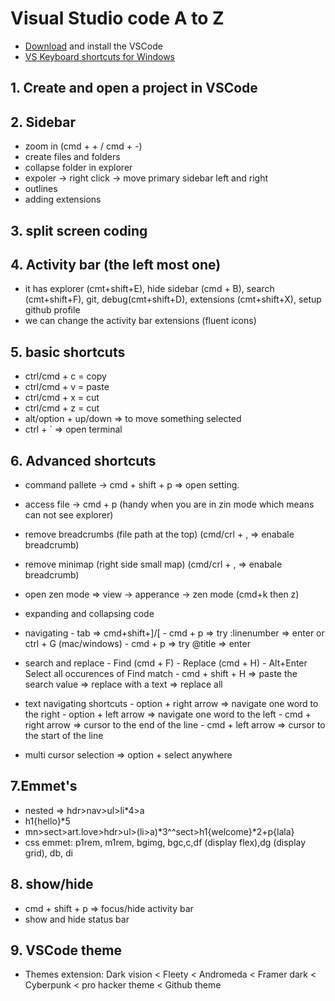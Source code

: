 # Visual Studio code A to Z

- [Download](https://code.visualstudio.com/download) and install the VSCode
- [VS Keyboard shortcuts for Windows](https://code.visualstudio.com/shortcuts/keyboard-shortcuts-windows.pdf)

## 1. Create and open a project in VSCode

## 2. Sidebar

- zoom in (cmd + + / cmd + -)
- create files and folders
- collapse folder in explorer
- expoler -> right click -> move primary sidebar left and right
- outlines
- adding extensions

## 3. split screen coding

## 4. Activity bar (the left most one)

- it has explorer (cmt+shift+E), hide sidebar (cmd + B), search (cmt+shift+F), git, debug(cmt+shift+D), extensions (cmt+shift+X), setup github profile
- we can change the activity bar extensions (fluent icons)

## 5. basic shortcuts

- ctrl/cmd + c = copy
- ctrl/cmd + v = paste
- ctrl/cmd + x = cut
- ctrl/cmd + z = cut
- alt/option + up/down => to move something selected
- ctrl + ` => open terminal

## 6. Advanced shortcuts

- command pallete -> cmd + shift + p => open setting.
- access file -> cmd + p (handy when you are in zin mode which means can not see explorer)
- remove breadcrumbs (file path at the top) (cmd/crl + , => enabale breadcrumb)
- remove minimap (right side small map) (cmd/crl + , => enabale breadcrumb)
- open zen mode => view -> apperance -> zen mode (cmd+k then z)
- expanding and collapsing code

- navigating
      - tab => cmd+shift+]/[
      - cmd + p => try :linenumber => enter or ctrl + G (mac/windows)
      - cmd + p => try @title => enter
- search and replace
      - Find (cmd + F)
      - Replace (cmd + H)
      - Alt+Enter Select all occurences of Find match
      - cmd + shift + H => paste the search value => replace with a text => replace all

- text navigating shortcuts
      - option + right arrow => navigate one word to the right
      - option + left arrow => navigate one word to the left
      - cmd + right arrow => cursor to the end of the line
      - cmd + left arrow => cursor to the start of the line
- multi cursor selection => option + select anywhere

## 7.Emmet's

- nested => hdr>nav>ul>li*4>a
- h1{hello}*5
- mn>sect>art.love>hdr>ul>(li>a)*3^^sect>h1{welcome}*2+p{lala}
- css emmet: p1rem, m1rem, bgimg, bgc,c,df (display flex),dg (display grid), db, di

## 8. show/hide

- cmd + shift + p => focus/hide activity bar
- show and hide status bar

## 9. VSCode theme

- Themes extension: Dark vision < Fleety < Andromeda < Framer dark < Cyberpunk < pro hacker theme < Github theme
